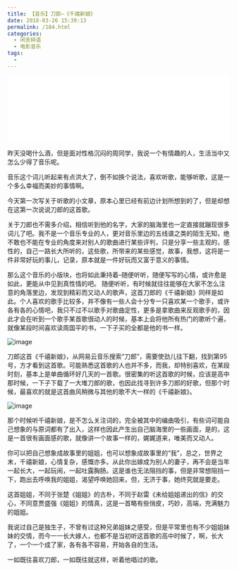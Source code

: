 ```yaml
---
title: 【音乐】刀郎–《千禧新娘》
date: 2018-03-26 15:39:13
permalink: /184.html
categories:
  - 闲言碎语
  - 电影音乐
tags:
  - 
---
```


<iframe      frameborder="no"      border="0"      marginwidth="0"      marginheight="0"      width=100%      height=auto      src="//music.163.com/outchain/player?type=2&id=76914&auto=1&height=66"> </iframe>

昨天没喝什么酒，但是面对性格沉闷的周同学，我说一个有情趣的人，生活当中又怎么少得了音乐呢。

音乐这个词儿听起来有点洪大了，倒不如换个说法，喜欢听歌，能够听歌，这是一个多么幸福而美妙的事情啊。

今天第一次写关于听歌的小文章，原本心里已经有前边计划所想到的了，但是却想在这第一次说说刀郎的这首歌。

关于刀郎也不需多介绍，相信听到他的名字，大家的脑海里也一定直接就蹦现很多词儿了吧。我不是一个音乐专业的人，更对音乐里边的五线谱之类的陌生无知，绝不敢也不能在专业的角度来对别人的歌曲进行某些评判，只是分享一些主观的，感性的，自己一路长大所听的，这些歌，所带来的某些感觉，故事，我想，这将是一件非常好玩的事儿，记录，原本就是一件好玩而又富于意义的事情。

那么这个音乐的小版块，也将如此秉持着–随便听听，随便写写的心情，或许愈是如此，更能从中见到真性情的吧。
随便听听，有时候就往往能够在大家不怎么注意的角落里边，发现到精彩而又动人的歌声，这首刀郎的《千禧新娘》同样是如此。个人喜欢的歌手比较多，并不像有一些人会十分专一只喜欢某一个歌手，或许各有各的心情吧，我只不过不以歌手对歌曲定性，更多是拿歌曲来反观歌手的，因此才会在听到一个歌手某首歌很动人的时候，基本上会将他所有热门的歌听个遍，就像某段时间喜欢读周国平的书，一下子买的全都是他的书一样。

![image](https://tvax2.sinaimg.cn/large/008k1Yt0ly1grnm94sunrj30b408bdm6.jpg)

刀郎这首《千禧新娘》，从网易云音乐搜索“刀郎”，需要使劲儿往下翻，找到第95号，方才看到这首歌。可能熟悉这首歌的人也并不多，而我，却特别喜欢，在某段时刻，基本上是单曲循环好几天的一首歌。很密集的听这首歌的时候，应该是高中那时候，一下子下载了一大堆刀郎的歌，也因此找寻到许多刀郎的好歌，但那个时候，最喜欢的就是这首曲风稍微与其他的歌不大一样的《千禧新娘》。

![image](https://tva2.sinaimg.cn/large/008k1Yt0ly1grnm99k54rj30vq0g7tuw.jpg)

那个时候听千禧新娘，是不怎么关注词的，完全被其中的编曲吸引，有些词可能自己想象的与原词都有了出入，这样也因此产生出自己脑海里的一些画面，是的，这是一首很有画面感的歌，就像讲一个故事一样的，娓娓道来，唯美而又动人。

你可以把自己想象成故事里的姐姐，也可以想象成故事里的“我”，总之，世界之末，千禧新娘，心情复杂，感慨亦多。从此你出嫁成为别人的妻子，再不会是当年一起长大，一起玩闹，一起吐露胸肠。这是谁也无法阻挡的事，但是非常想阻挡一下，跑出去呼唤我的姐姐，渴望呼唤她回来，但，无济于事，她终究就是要走。

这首姐姐，不同于张楚《姐姐》的古朴，不同于赵雷《未给姐姐递出的信》的交心，不同意贾盛强《姐姐》的情真，这是一首略有些俏皮，巧妙，高端，充满魅力的姐姐。

我说过自己是独生子，不曾有过这种兄弟姐妹之感受，但是平常里也有不少姐姐妹妹的交情，而今一一长大嫁人，也都不是当初听这首歌的高中时候了，啊，长大了，一个一个成了家，各有各不容易，开始各自的生活。

一如既往喜欢刀郎，一如既往就这样，听着他唱过的歌。
